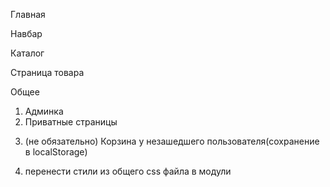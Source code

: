 Главная

<!-- 1. Тени карточкек на главной -->
   <!-- 2. Анимация "Ближайшие мероприятия" -->
   <!-- 3. Курсор pointer при наведении - "Больше интересной информации" -->

<!-- 2. Футер -->
   <!-- 5. Решить вопрос с сохранением позиции скролла -->
   <!-- 5. Лоадер по центру экрана -->

Навбар

<!-- 1. Сохранение телефона -->
<!-- 2. Поиск -->

Каталог

<!-- 1. При открытии подкатегории открывать категорию в аккордеоне -->

<!-- 2. При изменении пагинации - скролл вверх -->

Страница товара

<!-- 1. карусель -->

Общее

1. Админка
2. Приватные страницы
<!-- 3. Страница пользователя -->
3. (не обязательно) Корзина у незашедшего пользователя(сохранение в localStorage)
<!-- 5. поменять название редюсера filter на products -->
4. перенести стили из общего css файла в модули

<!-- 5. баг в поиске(сначала показываются все карточки) -->

<!-- 6. баг в корзине(большая сумма - перенос строки нужно убрать) -->

<!-- 6. если нет картинок в карточке товара - выводить дефолтную картинку -->
<!-- 7. в карточке товара если картинок меньше 4 у вертикального слайдер убрать кнопки и у горизонтального если картинка одна -->

<!-- 8. добавить навигацию(переиспользуемый компонент) -->
<!-- 10. у всех кнопок сделать прозрачный фон вместо серого -->
<!-- 9. в поиске показывать результат и по одной букве -->
<!-- 9. поднимать на определенную высоту при выборе категории и в навбаре или футере -->
<!-- 12. ВЕЗДЕ убрать svg из кода в отдельное место -->
